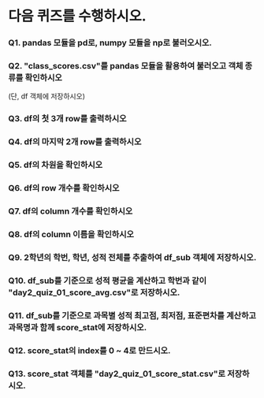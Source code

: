 # 다음 퀴즈를 수행하시오.

### Q1. pandas 모듈을 pd로, numpy 모듈을 np로 불러오시오.

### Q2. "class_scores.csv"를 pandas 모듈을 활용하여 불러오고 객체 종류를 확인하시오
(단, df 객체에 저장하시오)

### Q3. df의 첫 3개 row를 출력하시오

### Q4. df의 마지막 2개 row를 출력하시오

### Q5. df의 차원을 확인하시오

### Q6. df의 row 개수를 확인하시오

### Q7. df의 column 개수를 확인하시오

### Q8. df의 column 이름을 확인하시오

### Q9. 2학년의 학번, 학년, 성적 전체를 추출하여 df_sub 객체에 저장하시오.
 
### Q10. df_sub를 기준으로 성적 평균을 계산하고 학번과 같이 "day2_quiz_01_score_avg.csv"로 저장하시오.

### Q11. df_sub를 기준으로 과목별 성적 최고점, 최저점, 표준편차를 계산하고 과목명과 함께 score_stat에 저장하시오.

### Q12. score_stat의 index를 0 ~ 4로 만드시오.

### Q13. score_stat 객체를 "day2_quiz_01_score_stat.csv"로 저장하시오.

